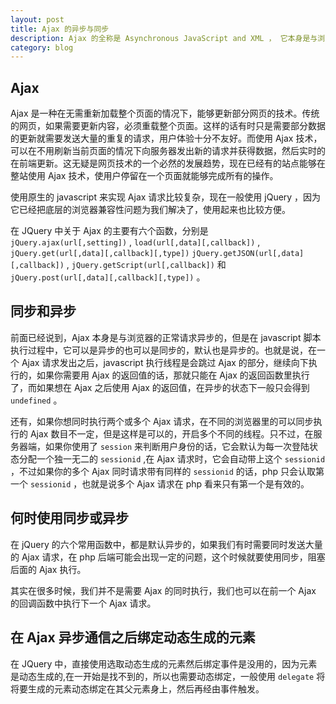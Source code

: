 ```yaml
---
layout: post
title: Ajax 的异步与同步
description: Ajax 的全称是 Asynchronous JavaScript and XML ， 它本身是与浏览器的请求异步的，意思在正常页面加载完成之后再向服务器发出新的请求，但是在我们这里讨论的是在 javascript 执行的时候 Ajax 请求与其他 javascript 语句的执行情况，这里可以是同步的或异步的。
category: blog
---
```


## Ajax
Ajax 是一种在无需重新加载整个页面的情况下，能够更新部分网页的技术。传统的网页，如果需要更新内容，必须重载整个页面。这样的话有时只是需要部分数据的更新就需要发送大量的重复的请求，用户体验十分不友好。而使用 Ajax 技术，可以在不用刷新当前页面的情况下向服务器发出新的请求并获得数据，然后实时的在前端更新。这无疑是网页技术的一个必然的发展趋势，现在已经有的站点能够在整站使用 Ajax 技术，使用户停留在一个页面就能够完成所有的操作。

使用原生的 javascript 来实现 Ajax 请求比较复杂，现在一般使用 jQuery ，因为它已经把底层的浏览器兼容性问题为我们解决了，使用起来也比较方便。

在 JQuery 中关于 Ajax 的主要有六个函数，分别是 `jQuery.ajax(url[,setting])` , `load(url[,data][,callback])` , `jQuery.get(url[,data][,callback][,type])` `jQuery.getJSON(url[,data][,callback])` , `jQuery.getScript(url[,callback])` 和 `jQuery.post(url[,data][,callback][,type])` 。

## 同步和异步

前面已经说到，Ajax 本身是与浏览器的正常请求异步的，但是在 javascript 脚本执行过程中，它可以是异步的也可以是同步的，默认也是异步的。也就是说，在一个 Ajax 请求发出之后，javascript 执行线程是会跳过 Ajax 的部分，继续向下执行的，如果你需要用 Ajax 的返回值的话，那就只能在 Ajax 的返回函数里执行了，而如果想在 Ajax 之后使用 Ajax 的返回值，在异步的状态下一般只会得到 `undefined` 。

还有，如果你想同时执行两个或多个 Ajax 请求，在不同的浏览器里的可以同步执行的 Ajax 数目不一定，但是这样是可以的，开启多个不同的线程。只不过，在服务器端，如果你使用了 `session` 来判断用户身份的话，它会默认为每一次登陆状态分配一个独一无二的 `sessionid` ,在 Ajax 请求时，它会自动带上这个 `sessionid` ，不过如果你的多个 Ajax 同时请求带有同样的 `sessionid` 的话，php 只会认取第一个 `sessionid` ，也就是说多个 Ajax 请求在 php 看来只有第一个是有效的。

## 何时使用同步或异步

在 jQuery 的六个常用函数中，都是默认异步的，如果我们有时需要同时发送大量的 Ajax 请求，在 php 后端可能会出现一定的问题，这个时候就要使用同步，阻塞后面的 Ajax 执行。

其实在很多时候，我们并不是需要 Ajax 的同时执行，我们也可以在前一个 Ajax 的回调函数中执行下一个 Ajax 请求。

## 在 Ajax 异步通信之后绑定动态生成的元素

在 JQuery 中，直接使用选取动态生成的元素然后绑定事件是没用的，因为元素是动态生成的,在一开始是找不到的，所以也需要动态绑定，一般使用 `delegate` 将将要生成的元素动态绑定在其父元素身上，然后再经由事件触发。
